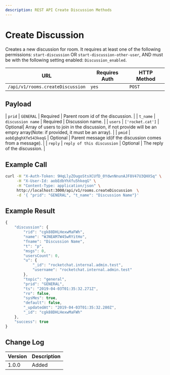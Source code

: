 ```yaml
---
description: REST API Create Discussion Methods
---
```


# Create Discussion

Creates a new discussion for room. It requires at least one of the following permissions: `start-discussion` OR `start-discussion-other-user`, AND must be with the following setting enabled: `Discussion_enabled`.

| URL                              | Requires Auth | HTTP Method |
| -------------------------------- | ------------- | ----------- |
| `/api/v1/rooms.createDiscussion` | `yes`         | `POST`      |

## Payload

\| `prid` | `GENERAL` | Required | Parent room id of the discussion. | | `t_name` | `discussion name` | Required | Discussion name. | | `users` | `['rocket.cat']` | Optional| Array of users to join in the discussion, if not provide will be an empry array(Note: if provided, it must be an array). | | `pmid` | `aobEgbghXfe543keqG` | Optional | Parent message id(if the discussion comes from a message). | | `reply` | `reply of this discussion` | Optional | The reply of the discussion. |

## Example Call

```bash
curl -H "X-Auth-Token: 9HqLlyZOugoStsXCUfD_0YdwnNnunAJF8V47U3QHXSq" \
     -H "X-User-Id: aobEdbYhXfu5hkeqG" \
     -H "Content-Type: application/json" \
     http://localhost:3000/api/v1/rooms.createDiscussion  \
     -d '{ "prid": "GENERAL", "t_name": "Discussion Name"}'
```

## Example Result

```javascript
{
    "discussion": {
        "rid": "cgk88DHLHexwMaFWh",
        "name": "WJNEAM7W45wRYitHo",
        "fname": "Discussion Name",
        "t": "p",
        "msgs": 0,
        "usersCount": 0,
        "u": {
            "_id": "rocketchat.internal.admin.test",
            "username": "rocketchat.internal.admin.test"
        },
        "topic": "general",
        "prid": "GENERAL",
        "ts": "2019-04-03T01:35:32.271Z",
        "ro": false,
        "sysMes": true,
        "default": false,
        "_updatedAt": "2019-04-03T01:35:32.280Z",
        "_id": "cgk88DHLHexwMaFWh"
    },
    "success": true
}
```

## Change Log

| Version | Description |
| ------- | ----------- |
| 1.0.0   | Added       |
